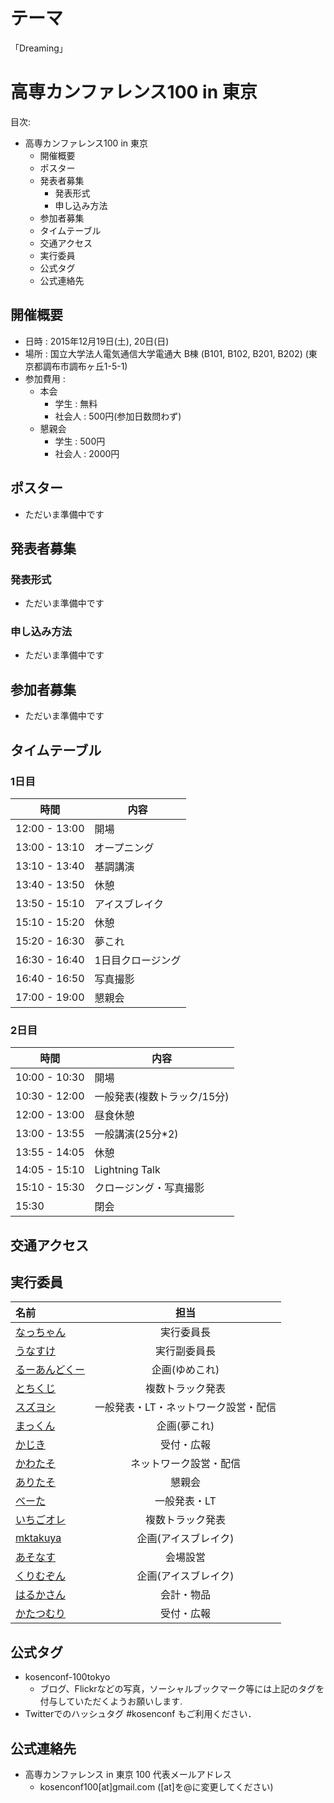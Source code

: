 # テーマ

「Dreaming」

# 高専カンファレンス100 in 東京
目次:
- 高専カンファレンス100 in 東京
  - 開催概要
  - ポスター
  - 発表者募集
    - 発表形式
    - 申し込み方法
  - 参加者募集
  - タイムテーブル
  - 交通アクセス
  - 実行委員
  - 公式タグ
  - 公式連絡先

## 開催概要
- 日時 : 2015年12月19日(土), 20日(日)
- 場所 : 国立大学法人電気通信大学電通大 B棟 (B101, B102, B201, B202) (東京都調布市調布ヶ丘1-5-1)
- 参加費用 :
  - 本会
    - 学生 : 無料
    - 社会人 : 500円(参加日数問わず)
  - 懇親会
    - 学生 : 500円
    - 社会人 : 2000円

## ポスター
- ただいま準備中です

## 発表者募集
### 発表形式
- ただいま準備中です

### 申し込み方法
- ただいま準備中です

## 参加者募集
- ただいま準備中です

## タイムテーブル
### 1日目
| 時間 | 内容 |
| --- | --- |
| 12:00 - 13:00 | 開場 |
| 13:00 - 13:10 | オープニング |
| 13:10 - 13:40 | 基調講演 |
| 13:40 - 13:50 | 休憩 |
| 13:50 - 15:10 | アイスブレイク |
| 15:10 - 15:20 | 休憩 |
| 15:20 - 16:30 | 夢これ |
| 16:30 - 16:40 | 1日目クロージング |
| 16:40 - 16:50 | 写真撮影 |
| 17:00 - 19:00 | 懇親会 |

### 2日目
| 時間 | 内容 |
| --- | --- |
| 10:00 - 10:30 | 開場 |
| 10:30 - 12:00 | 一般発表(複数トラック/15分) |
| 12:00 - 13:00 | 昼食休憩 |
| 13:00 - 13:55 | 一般講演(25分\*2) |
| 13:55 - 14:05 | 休憩 |
| 14:05 - 15:10 | Lightning Talk |
| 15:10 - 15:30 | クロージング・写真撮影 |
| 15:30 | 閉会 |

## 交通アクセス

## 実行委員
| 名前 | 担当 |
|:-----|:----:|
| [なっちゃん](https://twitter.com/marin72_com) | 実行委員長 |
| [うなすけ](https://twitter.com/yu_suke1994) | 実行副委員長 |
| [るーあんどくー](https://twitter.com/RooandQoo) | 企画(ゆめこれ) |
| [とちくじ](https://twitter.com/tochikuji) | 複数トラック発表 |
| [スズヨシ](https://twitter.com/suzuyoshi9) | 一般発表・LT・ネットワーク設営・配信 |
| [まっくん](https://twitter.com/mactkg) | 企画(夢これ) |
| [かじき](https://twitter.com/kaziki2) | 受付・広報 |
| [かわたそ](https://twitter.com/kawataso) | ネットワーク設営・配信 |
| [ありたそ](https://twitter.com/alitaso346) | 懇親会 |
| [べーた](https://twitter.com/beta_chelsea) | 一般発表・LT |
| [いちごオレ](https://twitter.com/ichigo_o_re) | 複数トラック発表 |
| [mktakuya](https://twitter.com/mktakuya) | 企画(アイスブレイク) |
| [あそなす](https://twitter.com/asonas) | 会場設営 |
| [くりむぞん](https://twitter.com/crimsonwoods) | 企画(アイスブレイク) |
| [はるかさん](https://twitter.com/harukasan) | 会計・物品 |
| [かたつむり](https://twitter.com/cathy044) | 受付・広報 |

## 公式タグ
- kosenconf-100tokyo
  - ブログ、Flickrなどの写真，ソーシャルブックマーク等には上記のタグを付与していただくようお願いします.
- Twitterでのハッシュタグ #kosenconf もご利用ください．

## 公式連絡先
- 高専カンファレンス in 東京 100 代表メールアドレス
  - kosenconf100[at]gmail.com ([at]を@に変更してください)

